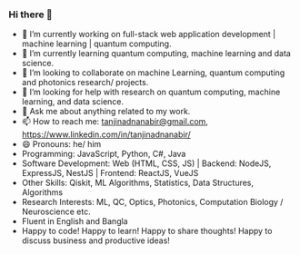 ### Hi there 👋

<!--
**tanjinadnanabir/tanjinadnanabir** is a ✨ _special_ ✨ repository because its `README.md` (this file) appears on your GitHub profile.

Here are some ideas to get you started: -->

- 🔭 I’m currently working on full-stack web application development | machine learning | quantum computing.
- 🌱 I’m currently learning quantum computing, machine learning and data science.
- 👯 I’m looking to collaborate on machine Learning, quantum computing and photonics research/ projects.
- 🤔 I’m looking for help with research on quantum computing, machine learning, and data science.
- 💬 Ask me about anything related to my work.
- 📫 How to reach me: tanjinadnanabir@gmail.com, https://www.linkedin.com/in/tanjinadnanabir/
- 😄 Pronouns: he/ him
- Programming: JavaScript, Python, C#, Java
- Software Development: Web (HTML, CSS, JS) | Backend:  NodeJS, ExpressJS, NestJS | Frontend: ReactJS, VueJS
- Other Skills: Qiskit, ML Algorithms, Statistics, Data Structures, Algorithms
- Research Interests: ML, QC, Optics, Photonics, Computation Biology / Neuroscience etc.
- Fluent in English and Bangla
- Happy to code! Happy to learn! Happy to share thoughts! Happy to discuss business and productive ideas!
<!-- - ⚡ Fun fact: ... -->

